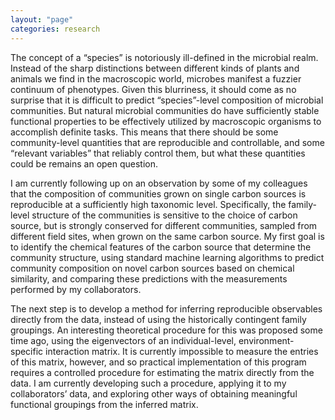 ```yaml
---
layout: "page"
categories: research
---
```


The concept of a “species” is notoriously ill-defined in the microbial realm. Instead of the sharp distinctions between different kinds of plants and animals we find in the macroscopic world, microbes manifest a fuzzier continuum of phenotypes. Given this blurriness, it should come as no surprise that it is difficult to predict “species”-level composition of microbial communities. But natural microbial communities do have sufficiently stable functional properties to be effectively utilized by macroscopic organisms to accomplish definite tasks. This means that there should be some community-level quantities that are reproducible and controllable, and some “relevant variables” that reliably control them, but what these quantities could be remains an open question.

I am currently following up on an observation by some of my colleagues that the composition of communities grown on single carbon sources is reproducible at a sufficiently high taxonomic level. Specifically, the family-level structure of the communities is sensitive to the choice of carbon source, but is strongly conserved for different communities, sampled from different field sites, when grown on the same carbon source. My first goal is to identify the chemical features of the carbon source that determine the community structure, using standard machine learning algorithms to predict community composition on novel carbon sources based on chemical similarity, and comparing these predictions with the measurements performed by my collaborators. 

The next step is to develop a method for inferring reproducible observables directly from the data, instead of using the historically contingent family groupings. An interesting theoretical procedure for this was proposed some time ago, using the eigenvectors of an individual-level, environment-specific interaction matrix. It is currently impossible to measure the entries of this matrix, however, and so practical implementation of this program requires a controlled procedure for estimating the matrix directly from the data. I am currently developing such a procedure, applying it to my collaborators’ data, and exploring other ways of obtaining meaningful functional groupings from the inferred matrix.

